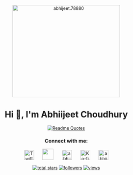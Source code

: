 <div align="center">
  
  <img align="center" src="https://cdn.myportfolio.com/2fcfcb103788251450a8304378dffded/a62c047f-8369-493c-ab14-71ef51bebc55_rw_1200.gif?h=e8c7ce55b326319eaca316cc1e74518f" alt="abhijeet.78880" height="300" width="350" />

</div>

<h1 align="center"><b>Hi 👋, I'm Abhiijeet Choudhury</b></h1>

<div align="center">

  [![Readme Quotes](https://quotes-github-readme.vercel.app/api?type=horizontal&theme=Nord)](https://github.com/piyushsuthar/github-readme-quotes)
  
</div>

<h3 align="center">Connect with me:</h3>

<!-- Social icons section -->
<p align="center">
  <!-- <a href="https://www.youtube.com/c/DevProTips"><img width="32px" alt="Youtube" title="Youtube" src="https://i.imgur.com/qiXu7b2.png"/></a>
  &#8287;&#8287;&#8287;&#8287;&#8287; -->
  <a href="https://twitter.com"><img width="32px" alt="Twitter" title="Twitter" src="https://raw.githubusercontent.com/rahuldkjain/github-profile-readme-generator/master/src/images/icons/Social/twitter.svg"/></a>
  &#8287;&#8287;&#8287;&#8287;&#8287;
  <a href="https://discord.gg/fPrdqh3Zfu" alt="Discord" title="Discord"><img width="36px" src="https://assets-global.website-files.com/6257adef93867e50d84d30e2/636e0a6a49cf127bf92de1e2_icon_clyde_blurple_RGB.png"/></a>
  &#8287;&#8287;&#8287;&#8287;&#8287;
  <a href="https://fb.com/abhijeet.choudhury.90"><img width="32px" alt="abhijeet.choudhury" title="facebook" src="https://raw.githubusercontent.com/rahuldkjain/github-profile-readme-generator/master/src/images/icons/Social/facebook.svg"></a>
  &#8287;&#8287;&#8287;&#8287;&#8287;
  <a href="https://github/abhijeet78880"><img width="32px" alt="Ko-fi" title="github" src="https://www.freeiconspng.com/thumbs/github-icon/git-github-hub-icon-25.png"/></a>
  &#8287;&#8287;&#8287;&#8287;&#8287;
  <a href="https://instagram.com/abhijeet.78880"><img width="32px" alt="abhijeet.78880" title="instagram" src="https://raw.githubusercontent.com/rahuldkjain/github-profile-readme-generator/master/src/images/icons/Social/instagram.svg"/></a>
</p>


<!-- Social badges section -->
<p align="center">
  <!-- <a href="https://www.youtube.com/c/DevProTips?sub_confirmation=1">
    <img alt="youtube subscribers" title="Subscribe to my YouTube channel" src="https://freshidea.com/jonah/app/youtube-stats-badges/subscribers-badge.php"/></a>
  <a href="https://www.youtube.com/c/DevProTips">
    <img alt="youtube views" title="YouTube views" src="https://freshidea.com/jonah/app/youtube-stats-badges/view-count-badge.php"/></a>  -->
  <a href="https://github.com/abhijeet78880?tab=repositories&sort=stargazers">
    <img alt="total stars" title="Total stars on GitHub" src="https://custom-icon-badges.demolab.com/github/stars/abhijeet78880?color=55960c&style=for-the-badge&labelColor=488207&logo=star"/></a>
  <a href="https://github.com/abhijeet78880?tab=followers">
    <img alt="followers" title="Follow me on Github" src="https://custom-icon-badges.demolab.com/github/followers/abhijeet78880?color=236ad3&labelColor=1155ba&style=for-the-badge&logo=person-add&label=Follow&logoColor=white"/></a>
  <a href="https://github.com/abhijeet78880/Simple-View-Counter">
    <img alt="views" title="GitHub profile views" src="https://api.visitorbadge.io/api/visitors?path=abhijeet78880&label=visitors&labelColor=%23f42681&countColor=%23ff3c92&logo=views"/></a>
</p>


<!-- <a href="https://visitorbadge.io/status?path=abhijeet78880"><img src="https://api.visitorbadge.io/api/visitors?path=abhijeet78880&countColor=%23263759" /></a> -->


